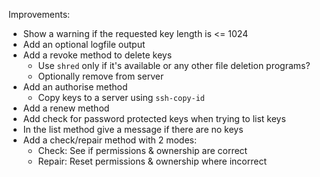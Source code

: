 
Improvements:

- Show a warning if the requested key length is <= 1024
- Add an optional logfile output
- Add a revoke method to delete keys
	- Use `shred` only if it's available or any other file deletion programs?
	- Optionally remove from server
- Add an authorise method
	- Copy keys to a server using `ssh-copy-id`
- Add a renew method
- Add check for password protected keys when trying to list keys
- In the list method give a message if there are no keys
- Add a check/repair method with 2 modes:
	- Check: See if permissions & ownership are correct
	- Repair: Reset permissions & ownership where incorrect
